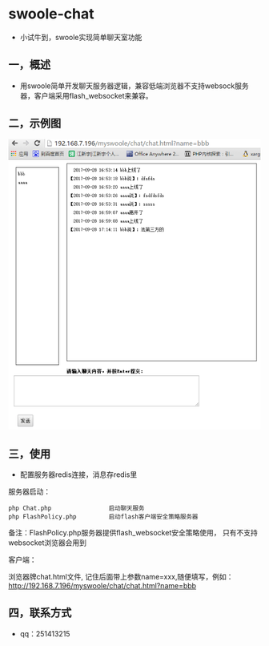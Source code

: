 # swoole-chat

* 小试牛到，swoole实现简单聊天室功能

## 一，概述

* 用swoole简单开发聊天服务器逻辑，兼容低端浏览器不支持websock服务器，客户端采用flash_websocket来兼容。
 
## 二，示例图

![示例demo](demo.png)

 
## 三，使用

* 配置服务器redis连接，消息存redis里

服务器启动：

```
php Chat.php                启动聊天服务
php FlashPolicy.php         启动flash客户端安全策略服务器

```

备注：FlashPolicy.php服务器提供flash_websocket安全策略使用， 只有不支持websocket浏览器会用到

客户端：

浏览器牌chat.html文件, 记住后面带上参数name=xxx,随便填写，例如：http://192.168.7.196/myswoole/chat/chat.html?name=bbb
        

## 四，联系方式

* qq：251413215